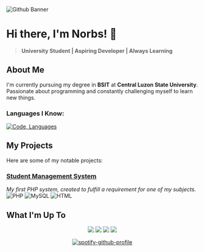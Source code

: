![Github Banner](https://github.com/user-attachments/assets/2ab9f023-43b1-4d27-b8c8-9a1a5e55a98d)
# Hi there, I'm Norbs! 👋
> **University Student | Aspiring Developer | Always Learning**

## About Me
I'm currently pursuing my degree in **BSIT** at **Central Luzon State University**. Passionate about programming and constantly challenging myself to learn new things.

### Languages I Know:
[![Code, Languages](https://skillicons.dev/icons?i=html,css,php,java,c,mysql)](https://skillicons.dev)

## My Projects

Here are some of my notable projects:

### [Student Management System](https://github.com/Norezy/StudentManagement)  
*My first PHP system, created to fulfill a requirement for one of my subjects.*  
![PHP](https://img.shields.io/badge/PHP-777BB4?style=flat-square&logo=php&logoColor=white) ![MySQL](https://img.shields.io/badge/MySQL-4479A1?style=flat-square&logo=mysql&logoColor=white) ![HTML](https://img.shields.io/badge/HTML-4479A1?style=flat-square&logo=html&logoColor=white)
## What I'm Up To
<p align="center">
<img src="https://img.shields.io/badge/Working_On-New_PHP_System-777BB4?style=for-the-badge&logo=php&logoColor=white&labelColor=000000"> <img src="https://img.shields.io/badge/Currently-Online-brightgreen?style=for-the-badge&labelColor=000000"> <img src="https://img.shields.io/badge/AFK-Gaming%20Break-orange?style=for-the-badge&logo=steam&logoColor=white"> <img src="https://img.shields.io/badge/Mood-Vibing-blueviolet?style=for-the-badge">
</p>
<p align="center">
  <a href="https://github.com/kittinan/spotify-github-profile">
    <img src="https://spotify-github-profile.kittinanx.com/api/view?uid=9jmvci8p9jmi8kaogxh583vyk&cover_image=true&theme=default&show_offline=false&background_color=121212&interchange=false" alt="spotify-github-profile">
  </a>
</p>












